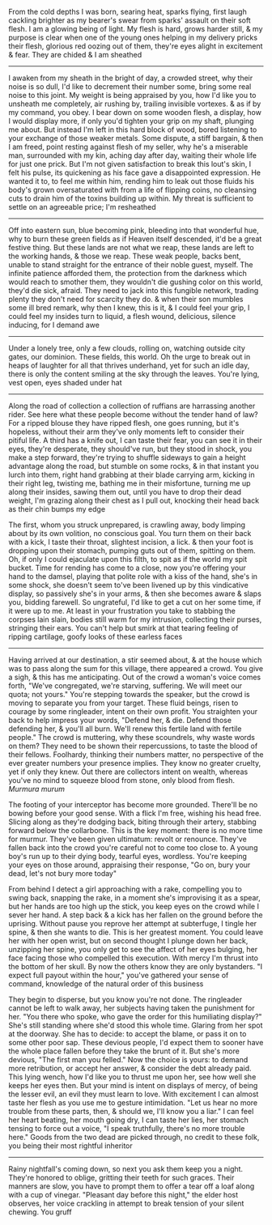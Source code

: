 From the cold depths I was born, searing heat, sparks flying, first laugh cackling brighter as my bearer's swear from sparks' assault on their soft flesh. I am a glowing being of light. My flesh is hard, grows harder still, & my purpose is clear when one of the young ones helping in my delivery pricks their flesh, glorious red oozing out of them, they're eyes alight in excitement & fear. They are chided & I am sheathed

---

I awaken from my sheath in the bright of day, a crowded street, why their noise is so dull, I'd like to decrement their number some, bring some real noise to this joint. My weight is being appraised by you, how I'd like you to unsheath me completely, air rushing by, trailing invisible vortexes. & as if by my command, you obey. I bear down on some wooden flesh, a display, how I would display more, if only you'd tighten your grip on my shaft, plunging me about. But instead I'm left in this hard block of wood, bored listening to your exchange of those weaker metals. Some dispute, a stiff bargain, & then I am freed, point resting against flesh of my seller, why he's a miserable man, surrounded with my kin, aching day after day, waiting their whole life for just one prick. But I'm not given satisfaction to break this lout's skin, I felt his pulse, its quickening as his face gave a disappointed expression. He wanted it to, to feel me within him, rending him to leak out those fluids his body's grown oversaturated with from a life of flipping coins, no cleansing cuts to drain him of the toxins building up within. My threat is sufficient to settle on an agreeable price; I'm resheathed

---

Off into eastern sun, blue becoming pink, bleeding into that wonderful hue, why to burn these green fields as if Heaven itself descended, it'd be a great festive thing. But these lands are not what we reap, these lands are left to the working hands, & those we reap. These weak people, backs bent, unable to stand straight for the entrance of their noble guest, myself. The infinite patience afforded them, the protection from the darkness which would reach to smother them, they wouldn't die gushing color on this world, they'd die sick, afraid. They need to jack into this fungible network, trading plenty they don't need for scarcity they do. & when their son mumbles some ill bred remark, why then I knew, this is it, & I could feel your grip, I could feel my insides turn to liquid, a flesh wound, delicious, silence inducing, for I demand awe

---

Under a lonely tree, only a few clouds, rolling on, watching outside city gates, our dominion. These fields, this world. Oh the urge to break out in heaps of laughter for all that thrives underhand, yet for such an idle day, there is only the content smiling at the sky through the leaves. You're lying, vest open, eyes shaded under hat

---

Along the road of collection a collection of ruffians are harrassing another rider. See here what these people become without the tender hand of law? For a ripped blouse they have ripped flesh, one goes running, but it's hopeless, without their arm they've only moments left to consider their pitiful life. A third has a knife out, I can taste their fear, you can see it in their eyes, they're desperate, they should've run, but they stood in shock, you make a step forward, they're trying to shuffle sideways to gain a height advantage along the road, but stumble on some rocks, & in that instant you lurch into them, right hand grabbing at their blade carrying arm, kicking in their right leg, twisting me, bathing me in their misfortune, turning me up along their insides, sawing them out, until you have to drop their dead weight, I'm grazing along their chest as I pull out, knocking their head back as their chin bumps my edge

The first, whom you struck unprepared, is crawling away, body limping about by its own volition, no conscious goal. You turn them on their back with a kick, I taste their throat, slightest incision, a lick. & then your foot is dropping upon their stomach, pumping guts out of them, spitting on them. Oh, if only I could ejaculate upon this filth, to spit as if the world my spit bucket. Time for rending has come to a close, now you're offering your hand to the damsel, playing that polite role with a kiss of the hand, she's in some shock, she doesn't seem to've been livened up by this vindicative display, so passively she's in your arms, & then she becomes aware & slaps you, bidding farewell. So ungrateful, I'd like to get a cut on her some time, if it were up to me. At least in your frustration you take to stabbing the corpses lain slain, bodies still warm for my intrusion, collecting their purses, stringing their ears. You can't help but smirk at that tearing feeling of ripping cartilage, goofy looks of these earless faces

---

Having arrived at our destination, a stir seemed about, & at the house which was to pass along the sum for this village, there appeared a crowd. You give a sigh, & this has me anticipating. Out of the crowd a woman's voice comes forth, "We've congregated, we're starving, suffering. We will meet our quota; not yours." You're stepping towards the speaker, but the crowd is moving to separate you from your target. These fluid beings, risen to courage by some ringleader, intent on their own profit. You straighten your back to help impress your words, "Defend her, & die. Defend those defending her, & you'll all burn. We'll renew this fertile land with fertile people." The crowd is muttering, why these scoundrels, why waste words on them? They need to be shown their repercussions, to taste the blood of their fellows. Foolhardy, thinking their numbers matter, no perspective of the ever greater numbers your presence implies. They know no greater cruelty, yet if only they knew. Out there are collectors intent on wealth, whereas you've no mind to squeeze blood from stone, only blood from flesh. *Murmura murum*

The footing of your interceptor has become more grounded. There'll be no bowing before your good sense. With a flick I'm free, wishing his head free. Slicing along as they're dodging back, biting through their artery, stabbing forward below the collarbone. This is the key moment: there is no more time for murmur. They've been given ultimatum: revolt or renounce. They've fallen back into the crowd you're careful not to come too close to. A young boy's run up to their dying body, tearful eyes, wordless. You're keeping your eyes on those around, appraising their response, "Go on, bury your dead, let's not bury more today"

From behind I detect a girl approaching with a rake, compelling you to swing back, snapping the rake, in a moment she's improvising it as a spear, but her hands are too high up the stick, you keep eyes on the crowd while I sever her hand. A step back & a kick has her fallen on the ground before the uprising. Without pause you reprove her attempt at subterfuge, I tingle her spine, & then she wants to die. This is her greatest moment. You could leave her with her open wrist, but on second thought I plunge down her back, unzipping her spine, you only get to see the affect of her eyes bulging, her face facing those who compelled this execution. With mercy I'm thrust into the bottom of her skull. By now the others know they are only bystanders. "I expect full payout within the hour," you've gathered your sense of command, knowledge of the natural order of this business

They begin to disperse, but you know you're not done. The ringleader cannot be left to walk away, her subjects having taken the punishment for her. "You there who spoke, who gave the order for this humiliating display?" She's still standing where she'd stood this whole time. Glaring from her spot at the doorway. She has to decide: to accept the blame, or pass it on to some other poor sap. These devious people, I'd expect them to sooner have the whole place fallen before they take the brunt of it. But she's more devious, "The first man you felled." Now the choice is yours: to demand more retribution, or accept her answer, & consider the debt already paid. This lying wench, how I'd like you to thrust me upon her, see how well she keeps her eyes then. But your mind is intent on displays of mercy, of being the lesser evil, an evil they must learn to love. With excitement I can almost taste her flesh as you use me to gesture intimidation. "Let us hear no more trouble from these parts, then, & should we, I'll know you a liar." I can feel her heart beating, her mouth going dry, I can taste her lies, her stomach tensing to force out a voice, "I speak truthfully, there's no more trouble here." Goods from the two dead are picked through, no credit to these folk, you being their most rightful inheritor

---

Rainy nightfall's coming down, so next you ask them keep you a night. They're honored to oblige, gritting their teeth for such graces. Their manners are slow, you have to prompt them to offer a tear off a loaf along with a cup of vinegar. "Pleasant day before this night," the elder host observes, her voice crackling in attempt to break tension of your silent chewing. You gruff
